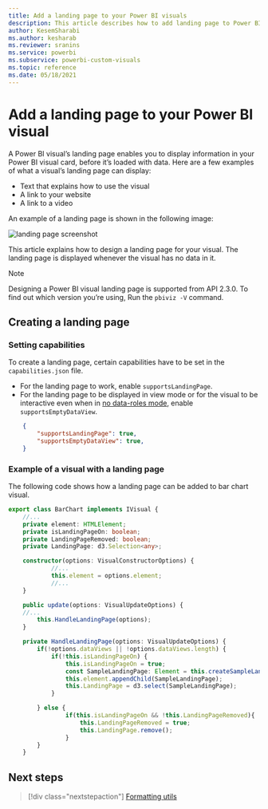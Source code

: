 ```yaml
---
title: Add a landing page to your Power BI visuals
description: This article describes how to add landing page to Power BI visuals.
author: KesemSharabi
ms.author: kesharab
ms.reviewer: sranins
ms.service: powerbi
ms.subservice: powerbi-custom-visuals
ms.topic: reference
ms.date: 05/18/2021
---
```


# Add a landing page to your Power BI visual

A Power BI visual’s landing page enables you to display information in your Power BI visual card, before it’s loaded with data. Here are a few examples of what a visual’s landing page can display:

* Text that explains how to use the visual
* A link to your website
* A link to a video

An example of a landing page is shown in the following image:

![landing page screenshot](media/landing-page/app-landing-page.png)

This article explains how to design a landing page for your visual. The landing page is displayed whenever the visual has no data in it.

>[!NOTE]
>Designing a Power BI visual landing page is supported from API 2.3.0. To find out which version you’re using, Run the `pbiviz -V` command.

## Creating a landing page

### Setting capabilities

To create a landing page, certain capabilities have to be set in the `capabilities.json` file.

* For the landing page to work, enable `supportsLandingPage`.
* For the landing page to be displayed in view mode or for the visual to be interactive even when in [no data-roles mode](no-dataroles-support.md), enable `supportsEmptyDataView`.

```json
    {
        "supportsLandingPage": true,
        "supportsEmptyDataView": true,
    }
```

### Example of a visual with a landing page

The following code shows how a landing page can be added to bar chart visual.

```typescript
export class BarChart implements IVisual {
    //...
    private element: HTMLElement;
    private isLandingPageOn: boolean;
    private LandingPageRemoved: boolean;
    private LandingPage: d3.Selection<any>;

    constructor(options: VisualConstructorOptions) {
            //...
            this.element = options.element;
            //...
    }

    public update(options: VisualUpdateOptions) {
    //...
        this.HandleLandingPage(options);
    }

    private HandleLandingPage(options: VisualUpdateOptions) {
        if(!options.dataViews || !options.dataViews.length) {
            if(!this.isLandingPageOn) {
                this.isLandingPageOn = true;
                const SampleLandingPage: Element = this.createSampleLandingPage(); //create a landing page
                this.element.appendChild(SampleLandingPage);
                this.LandingPage = d3.select(SampleLandingPage);
            }

        } else {
                if(this.isLandingPageOn && !this.LandingPageRemoved){
                    this.LandingPageRemoved = true;
                    this.LandingPage.remove();
                }
        }
    }
```

## Next steps

>[!div class="nextstepaction"]
>[Formatting utils](utils-formatting.md)